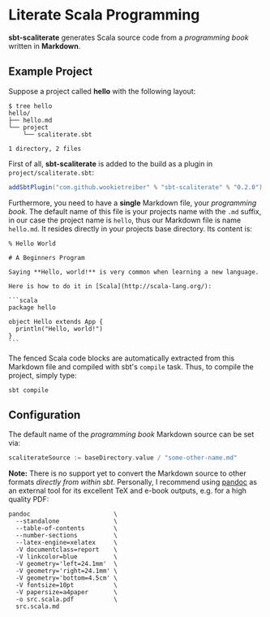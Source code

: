 # Literate Scala Programming

**sbt-scaliterate** generates Scala source code from a *programming book* written in **Markdown**.

## Example Project

Suppose a project called **hello** with the following layout:

```
$ tree hello
hello/
├── hello.md
└── project
    └── scaliterate.sbt

1 directory, 2 files
```

First of all, **sbt-scaliterate** is added to the build as a plugin in `project/scaliterate.sbt`:

```scala
addSbtPlugin("com.github.wookietreiber" % "sbt-scaliterate" % "0.2.0")
```

Furthermore, you need to have a **single** Markdown file, your *programming book*. The default name of this file is your projects name with the `.md` suffix, in our case the project name is `hello`, thus our Markdown file is name `hello.md`. It resides directly in your projects base directory. Its content is:

    % Hello World
    
    # A Beginners Program
    
    Saying **Hello, world!** is very common when learning a new language.
    
    Here is how to do it in [Scala](http://scala-lang.org/):
    
    ```scala
    package hello
    
    object Hello extends App {
      println("Hello, world!")
    }
    ```

The fenced Scala code blocks are automatically extracted from this Markdown file and compiled with sbt's `compile` task. Thus, to compile the project, simply type:

```
sbt compile
```

## Configuration

The default name of the *programming book* Markdown source can be set via:

```scala
scaliterateSource := baseDirectory.value / "some-other-name.md"
```

**Note:** There is no support yet to convert the Markdown source to other formats *directly from within sbt*. Personally, I recommend using [pandoc](http://pandoc.org/) as an external tool for its excellent TeX and e-book outputs, e.g. for a high quality PDF:

```
pandoc                       \
  --standalone               \
  --table-of-contents        \
  --number-sections          \
  --latex-engine=xelatex     \
  -V documentclass=report    \
  -V linkcolor=blue          \
  -V geometry='left=24.1mm'  \
  -V geometry='right=24.1mm' \
  -V geometry='bottom=4.5cm' \
  -V fontsize=10pt           \
  -V papersize=a4paper       \
  -o src.scala.pdf           \
  src.scala.md
```
